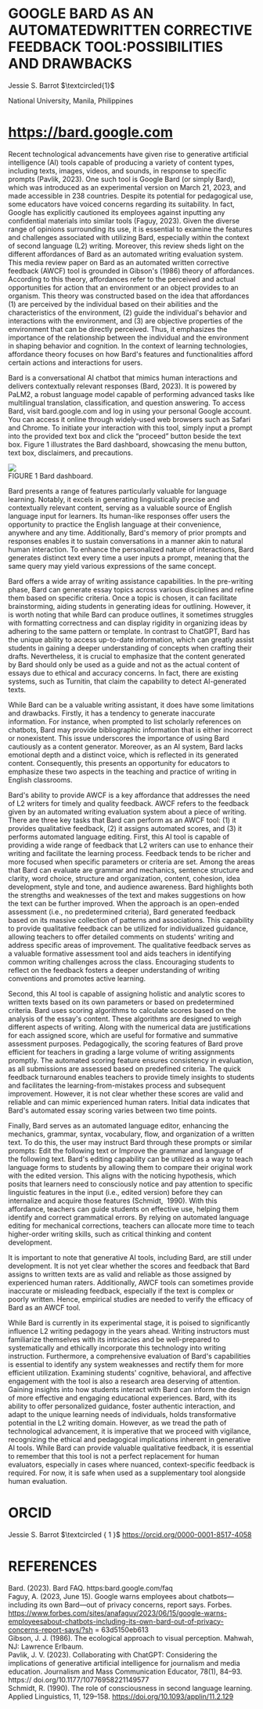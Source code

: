 # GOOGLE BARD AS AN AUTOMATEDWRITTEN CORRECTIVE FEEDBACK TOOL:POSSIBILITIES AND DRAWBACKS

Jessie S. Barrot $\textcircled{1}$

National University, Manila, Philippines

# https://bard.google.com

Recent technological advancements have given rise to generative artificial intelligence (AI) tools capable of producing a variety of content types, including texts, images, videos, and sounds, in response to specific prompts (Pavlik, 2023). One such tool is Google Bard (or simply Bard), which was introduced as an experimental version on March 21, 2023, and made accessible in 238 countries. Despite its potential for pedagogical use, some educators have voiced concerns regarding its suitability. In fact, Google has explicitly cautioned its employees against inputting any confidential materials into similar tools (Faguy, 2023). Given the diverse range of opinions surrounding its use, it is essential to examine the features and challenges associated with utilizing Bard, especially within the context of second language (L2) writing. Moreover, this review sheds light on the different affordances of Bard as an automated writing evaluation system. This media review paper on Bard as an automated written corrective feedback (AWCF) tool is grounded in Gibson's (1986) theory of affordances. According to this theory, affordances refer to the perceived and actual opportunities for action that an environment or an object provides to an organism. This theory was constructed based on the idea that affordances (1) are perceived by the individual based on their abilities and the characteristics of the environment, (2) guide the individual's behavior and interactions with the environment, and (3) are objective properties of the environment that can be directly perceived. Thus, it emphasizes the importance of the relationship between the individual and the environment in shaping behavior and cognition. In the context of learning technologies, affordance theory focuses on how Bard's features and functionalities afford certain actions and interactions for users.

Bard is a conversational AI chatbot that mimics human interactions and delivers contextually relevant responses (Bard, 2023). It is powered by PaLM2, a robust language model capable of performing advanced tasks like multilingual translation, classification, and question answering. To access Bard, visit bard.google.com and log in using your personal Google account. You can access it online through widely-used web browsers such as Safari and Chrome. To initiate your interaction with this tool, simply input a prompt into the provided text box and click the “proceed” button beside the text box. Figure 1 illustrates the Bard dashboard, showcasing the menu button, text box, disclaimers, and precautions.

![](img/16aa1d19df084dc911e45bb3c123f6c8b7ccf98b6f86caa98e86715d41ab0cc5.jpg)  
FIGURE 1 Bard dashboard.

Bard presents a range of features particularly valuable for language learning. Notably, it excels in generating linguistically precise and contextually relevant content, serving as a valuable source of English language input for learners. Its human-like responses offer users the opportunity to practice the English language at their convenience, anywhere and any time. Additionally, Bard's memory of prior prompts and responses enables it to sustain conversations in a manner akin to natural human interaction. To enhance the personalized nature of interactions, Bard generates distinct text every time a user inputs a prompt, meaning that the same query may yield various expressions of the same concept.

Bard offers a wide array of writing assistance capabilities. In the pre-writing phase, Bard can generate essay topics across various disciplines and refine them based on specific criteria. Once a topic is chosen, it can facilitate brainstorming, aiding students in generating ideas for outlining. However, it is worth noting that while Bard can produce outlines, it sometimes struggles with formatting correctness and can display rigidity in organizing ideas by adhering to the same pattern or template. In contrast to ChatGPT, Bard has the unique ability to access up-to-date information, which can greatly assist students in gaining a deeper understanding of concepts when crafting their drafts. Nevertheless, it is crucial to emphasize that the content generated by Bard should only be used as a guide and not as the actual content of essays due to ethical and accuracy concerns. In fact, there are existing systems, such as Turnitin, that claim the capability to detect AI-generated texts.

While Bard can be a valuable writing assistant, it does have some limitations and drawbacks. Firstly, it has a tendency to generate inaccurate information. For instance, when prompted to list scholarly references on chatbots, Bard may provide bibliographic information that is either incorrect or nonexistent. This issue underscores the importance of using Bard cautiously as a content generator. Moreover, as an AI system, Bard lacks emotional depth and a distinct voice, which is reflected in its generated content. Consequently, this presents an opportunity for educators to emphasize these two aspects in the teaching and practice of writing in English classrooms.

Bard's ability to provide AWCF is a key affordance that addresses the need of L2 writers for timely and quality feedback. AWCF refers to the feedback given by an automated writing evaluation system about a piece of writing. There are three key tasks that Bard can perform as an AWCF tool: (1) it provides qualitative feedback, (2) it assigns automated scores, and (3) it performs automated language editing. First, this AI tool is capable of providing a wide range of feedback that L2 writers can use to enhance their writing and facilitate the learning process. Feedback tends to be richer and more focused when specific parameters or criteria are set. Among the areas that Bard can evaluate are grammar and mechanics, sentence structure and clarity, word choice, structure and organization, content, cohesion, idea development, style and tone, and audience awareness. Bard highlights both the strengths and weaknesses of the text and makes suggestions on how the text can be further improved. When the approach is an open-ended assessment (i.e., no predetermined criteria), Bard generated feedback based on its massive collection of patterns and associations. This capability to provide qualitative feedback can be utilized for individualized guidance, allowing teachers to offer detailed comments on students' writing and address specific areas of improvement. The qualitative feedback serves as a valuable formative assessment tool and aids teachers in identifying common writing challenges across the class. Encouraging students to reflect on the feedback fosters a deeper understanding of writing conventions and promotes active learning.

Second, this AI tool is capable of assigning holistic and analytic scores to written texts based on its own parameters or based on predetermined criteria. Bard uses scoring algorithms to calculate scores based on the analysis of the essay's content. These algorithms are designed to weigh different aspects of writing. Along with the numerical data are justifications for each assigned score, which are useful for formative and summative assessment purposes. Pedagogically, the scoring features of Bard prove efficient for teachers in grading a large volume of writing assignments promptly. The automated scoring feature ensures consistency in evaluation, as all submissions are assessed based on predefined criteria. The quick feedback turnaround enables teachers to provide timely insights to students and facilitates the learning-from-mistakes process and subsequent improvement. However, it is not clear whether these scores are valid and reliable and can mimic experienced human raters. Initial data indicates that Bard's automated essay scoring varies between two time points.

Finally, Bard serves as an automated language editor, enhancing the mechanics, grammar, syntax, vocabulary, flow, and organization of a written text. To do this, the user may instruct Bard through these prompts or similar prompts: Edit the following text or Improve the grammar and language of the following text. Bard's editing capability can be utilized as a way to teach language forms to students by allowing them to compare their original work with the edited version. This aligns with the noticing hypothesis, which posits that learners need to consciously notice and pay attention to specific linguistic features in the input (i.e., edited version) before they can internalize and acquire those features (Schmidt,  1990). With this affordance, teachers can guide students on effective use, helping them identify and correct grammatical errors. By relying on automated language editing for mechanical corrections, teachers can allocate more time to teach higher-order writing skills, such as critical thinking and content development.

It is important to note that generative AI tools, including Bard, are still under development. It is not yet clear whether the scores and feedback that Bard assigns to written texts are as valid and reliable as those assigned by experienced human raters. Additionally, AWCF tools can sometimes provide inaccurate or misleading feedback, especially if the text is complex or poorly written. Hence, empirical studies are needed to verify the efficacy of Bard as an AWCF tool.

While Bard is currently in its experimental stage, it is poised to significantly influence L2 writing pedagogy in the years ahead. Writing instructors must familiarize themselves with its intricacies and be well-prepared to systematically and ethically incorporate this technology into writing instruction. Furthermore, a comprehensive evaluation of Bard's capabilities is essential to identify any system weaknesses and rectify them for more efficient utilization. Examining students' cognitive, behavioral, and affective engagement with the tool is also a research area deserving of attention. Gaining insights into how students interact with Bard can inform the design of more effective and engaging educational experiences. Bard, with its ability to offer personalized guidance, foster authentic interaction, and adapt to the unique learning needs of individuals, holds transformative potential in the L2 writing domain. However, as we tread the path of technological advancement, it is imperative that we proceed with vigilance, recognizing the ethical and pedagogical implications inherent in generative AI tools. While Bard can provide valuable qualitative feedback, it is essential to remember that this tool is not a perfect replacement for human evaluators, especially in cases where nuanced, context-specific feedback is required. For now, it is safe when used as a supplementary tool alongside human evaluation.

# ORCID

Jessie S. Barrot $\textcircled { 1 }$ https://orcid.org/0000-0001-8517-4058

# REFERENCES

Bard. (2023). Bard FAQ. https:bard.google.com/faq   
Faguy, A. (2023, June 15). Google warns employees about chatbots—including its own Bard—out of privacy concerns, report says. Forbes. https://www.forbes.com/sites/anafaguy/2023/06/15/google-warns-employeesabout-chatbots-including-its-own-bard-out-of-privacy-concerns-report-says/?sh $\displaystyle =$ 63d5150eb613   
Gibson, J. J. (1986). The ecological approach to visual perception. Mahwah, NJ: Lawrence Erlbaum.   
Pavlik, J. V. (2023). Collaborating with ChatGPT: Considering the implications of generative artificial intelligence for journalism and media education. Journalism and Mass Communication Educator, 78(1), 84–93. https:// doi.org/10.1177/10776958221149577   
Schmidt, R. (1990). The role of consciousness in second language learning. Applied Linguistics, 11, 129–158. https://doi.org/10.1093/applin/11.2.129